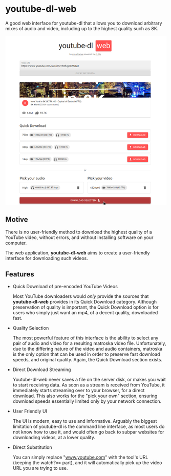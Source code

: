 # youtube-dl-web
A good web interface for youtube-dl that allows you to download arbitrary mixes of audio and video, including up to the highest quality such as 8K.

![Screenshot of the Webpage](images/screenshot_front.png)

## Motive
There is no user-friendly method to download the highest quality of a YouTube video, without errors, and without installing software on your computer.

The web application, **youtube-dl-web** aims to create a user-friendly interface for downloading such videos.

## Features
- Quick Download of pre-encoded YouTube Videos
  
  Most YouTube downloaders would *only* provide the sources that **youtube-dl-web** provides in its Quick Download category.
  Although preservation of quality is important, the Quick Download option is for users who simply just want an mp4, of a decent
  quality, downloaded fast.
 
- Quality Selection

  The most powerful feature of this interface is the ability to select any pair of audio and video for a resulting matroska video file.
  Unfortunately, due to the differing nature of the video and audio containers, matroska is the only option that can be used in order to
  preserve fast download speeds, and original quality. Again, the Quick Download section exists.

- Direct Download Streaming

  Youtube-dl-web never saves a file on the server disk, or makes you wait to start receiving data. As soon as a stream is received from
  YouTube, it immediately starts streaming over to your browser, for a direct download. This also works for the "pick your own" section,
  ensuring download speeds essentially limited only by your network connection.
  
- User Friendly UI
  
  The UI is modern, easy to use and informative. Arguably the biggest limitation of youtube-dl is the command line interface, as most users
  do not know how to use it, and would often go back to subpar websites for downloading videos, at a lower quality.

- Direct Substitution

  You can simply replace "www.youtube.com" with the tool's URL (keeping the watch?v= part), and it will automatically pick up the video URL you
  are trying to use. 